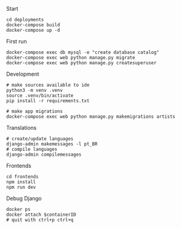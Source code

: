 
Start

    cd deployments
    docker-compose build
    docker-compose up -d

First run

    docker-compose exec db mysql -e "create database catalog"
    docker-compose exec web python manage.py migrate
    docker-compose exec web python manage.py createsuperuser

Development

    # make sources available to ide
    python3 -m venv .venv
    source .venv/bin/activate
    pip install -r requirements.txt

    # make app migrations
    docker-compose exec web python manage.py makemigrations artists

Translations

    # create/update languages
    django-admin makemessages -l pt_BR
    # compile languages
    django-admin compilemessages

Frontends

    cd frontends
    npm install
    npm run dev

Debug Django

    docker ps
    docker attach $containerID
    # quit with ctrl+p ctrl+q